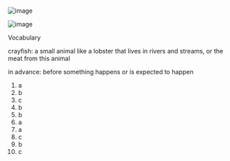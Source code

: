 ![image](https://github.com/jeuneseven/ReadingNotes/assets/8426758/68758c0b-65a7-4708-bec1-ad2bb2240e34)

![image](https://github.com/jeuneseven/ReadingNotes/assets/8426758/57c436d8-7819-41a7-bd6e-21c50c0c2beb)

Vocabulary

crayfish: a small animal like a lobster that lives in rivers and streams, or the meat from this animal

in advance: before something happens or is expected to happen

1. a
2. b
3. c
4. b
5. b
6. a
7. a
8. c
9. b
10. c
